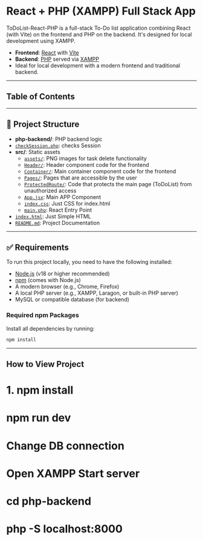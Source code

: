 # React + PHP (XAMPP) Full Stack App

ToDoList-React-PHP is a full-stack To-Do list application combining React (with Vite) on the frontend and PHP on the backend. 
It's designed for local development using XAMPP.

- **Frontend**: [React](https://reactjs.org/) with [Vite](https://vitejs.dev/)
- **Backend**: [PHP](https://www.php.net/) served via [XAMPP](https://www.apachefriends.org/)
- Ideal for local development with a modern frontend and traditional backend.

---
## Table of Contents

---
## 📁 Project Structure
- **php-backend/**: PHP backend logic
- [`checkSession.php`](https://github.com/Ge0rgeM/ToDoList-React-PHP/blob/main/php-backend/checkSession.php): checks Session
- **src/**: Static assets
    - [`assets/`](): PNG images for task delete functionality
    - [`Header/`](): Header component code for the frontend
    - [`Container/`](): Main container component code for the frontend
    - [`Pages/`](): Pages that are accessible by the user
    - [`ProtectedRoute/`](): Code that protects the main page (ToDoList) from unauthorized access
    - [`App.jsx`](https://github.com/Ge0rgeM/ToDoList-React-PHP/blob/main/php-backend/checkSession.php): Main APP Component 
    - [`index.css`](https://github.com/Ge0rgeM/ToDoList-React-PHP/blob/main/php-backend/checkSession.php): Just CSS for index.html 
    - [`main.php`](https://github.com/Ge0rgeM/ToDoList-React-PHP/blob/main/php-backend/checkSession.php): React Entry Point
- [`index.html`](https://github.com/Ge0rgeM/ToDoList-React-PHP/blob/main/php-backend/checkSession.php): Just Simple HTML
- [`README.md`](): Project Documentation

---
## ✅ Requirements

To run this project locally, you need to have the following installed:

- [Node.js](https://nodejs.org/) (v18 or higher recommended)
- [npm](https://www.npmjs.com/) (comes with Node.js)
- A modern browser (e.g., Chrome, Firefox)
- A local PHP server (e.g., XAMPP, Laragon, or built-in PHP server)
- MySQL or compatible database (for backend)

### Required npm Packages

Install all dependencies by running:

```bash
npm install
```

---
## How to View Project

# 1. npm install
# npm run dev

# Change DB connection

# Open XAMPP Start server

# cd php-backend
# php -S localhost:8000